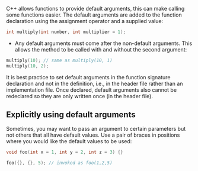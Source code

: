 C++ allows functions to provide default arguments, this can make calling some functions easier. The default arguments are added to the function declaration using the assignment operator and a supplied value:

```cpp
int multiply(int number, int multiplier = 1);
```

- Any default arguments must come after the non-default arguments.
This allows the method to be called with and without the second argument:

```cpp
multiply(10); // same as multiply(10, 1)
multiply(10, 2);
```

It is best practice to set default arguments in the function signature declaration and not in the definition, i.e., in the header file rather than an implementation file. Once declared, default arguments also cannot be redeclared so they are only written once (in the header file).

## Explicitly using default arguments
Sometimes, you may want to pass an argument to certain parameters but not others that all have default values. Use a pair of braces in positions where you would like the default values to be used:

```cpp
void foo(int x = 1, int y = 2, int z = 3) {}

foo({}, {}, 5); // invoked as foo(1,2,5)
```
